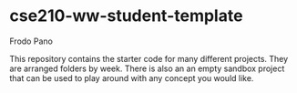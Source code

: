# cse210-ww-student-template
Frodo Pano

This repository contains the starter code for many different projects. They are arranged folders by week. There is also an an empty sandbox project that can be used to play around with any concept you would like.
